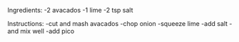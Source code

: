 Ingredients:
-2 avacados
-1 lime
-2 tsp salt

Instructions:
-cut and mash avacados
-chop onion
-squeeze lime
-add salt
-and mix well
-add pico
